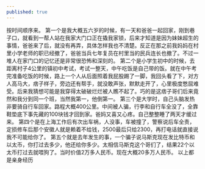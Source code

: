 ```yaml
---
published: true
---
```


按时间顺序来。
第一个是我大概五六岁的时候，有一天和爸爸一起回家，刚到巷子口，就看到一帮人站在我家大门口正在撬我家锁，后来才知道是因为妹妹超生的事情，爸爸来了后，就没有再弄，具体怎样我也不清楚。反正在那之前我妈妈在村里小学老师的职已经撤了，爸爸当兵七年复员在村里当的民兵连长也撤了。不过一堆人在家门口的记忆还是非常很恐怖和深刻的。
第二个是小学生初中的时候，去距离村子4公里的镇初中考试，考试一整天，中午吃饭是自己带的饭。就在中午考完准备吃饭的时候，路上一个人从后面照着我屁股踢了一脚，我回头看了下，对方人高马大，痞子样子，旁边还有帮手，就没敢声张，默默走开了，心里极度憋屈难受。后来我猜想可能是我穿得太破破烂烂被人瞧不起了。巧的是这痞子哥们后来竟然和我分到同一个班，当然我第一，他倒第一。
第三个是大学时，自己头脑发热非要骑自行车回家。路程大概400公里。中间被人骗，行李和自行车全没了，全靠鞋垫底下事先藏的100块钱才回到家。爸妈又喜又心疼。自己整整睡了两天才缓过来。
第四个是在上海工作后有次出车祸，人没事，车被撞了，警察说后车全责，定损修车后那个安徽人就是赖着不给钱，2500最后只给2300，再打电话就直接说我不可能给你了。
第五个就是去年发生的事，一个骗子说马斯克现在发比特币和以太币，你打过去多少，他还给你多少。太相信马斯克这个哥们了，结果22个以太币打过去就喂狗了。当时价值2万多人民币。现在大概20多万人民币。
以上都是亲身经历
